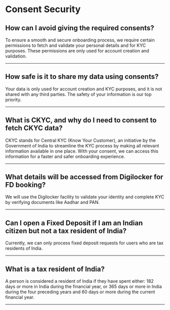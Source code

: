 # Consent Security

## How can I avoid giving the required consents?

To ensure a smooth and secure onboarding process, we require certain permissions to fetch and validate your personal details and for KYC purposes. These permissions are only used for account creation and validation.

---

## How safe is it to share my data using consents?

Your data is only used for account creation and KYC purposes, and it is not shared with any third parties. The safety of your information is our top priority.

---

## What is CKYC, and why do I need to consent to fetch CKYC data?

CKYC stands for Central KYC (Know Your Customer), an initiative by the Government of India to streamline the KYC process by making all relevant information available in one place. With your consent, we can access this information for a faster and safer onboarding experience.

---

## What details will be accessed from Digilocker for FD booking?

We will use the Digilocker facility to validate your identity and complete KYC by verifying documents like Aadhar and PAN.

---

## Can I open a Fixed Deposit if I am an Indian citizen but not a tax resident of India?

Currently, we can only process fixed deposit requests for users who are tax residents of India.

---

## What is a tax resident of India?

A person is considered a resident of India if they have spent either:
182 days or more in India during the financial year, or
365 days or more in India during the four preceding years and 60 days or more during the current financial year.

---

